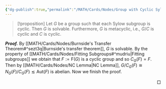 ```yaml
---
{"dg-publish":true,"permalink":"/MATH/Cards/Nodes/Group with Cyclic Sylow Subgroups/","dgPassFrontmatter":true}
---
```



> [!proposition]
> Let $G$ be a group such that each Sylow subgroup is cyclic. Then $G$ is solvable. Furthermore, $G$ is metacyclic, i.e., $G/C$ is cyclic and $C$ is cyclic.

**_Proof._**
By [[MATH/Cards/Nodes/Burnside's Transfer Theorem#^sezt3q\|Burnside's transfer theorem]], $G$ is solvable. By the property of [[MATH/Cards/Nodes/Fitting Subgroups#^mudriu\|Fitting subgroups]] we obtain that $F:=\mathrm F(G)$ is a cyclic group and so $C_G(F)=F$. Then by [[MATH/Cards/Nodes/NC Lemma\|NC Lemma]], $G/C_G(F)\cong N_G(F)/C_G(F)\lesssim\mathrm{Aut}(F)$ is abelian. Now we finish the proof.
<p align="right">□</p>

